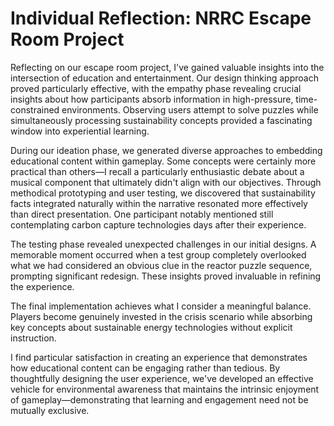 # Individual Reflection: NRRC Escape Room Project

Reflecting on our escape room project, I've gained valuable insights into the intersection of education and entertainment. Our design thinking approach proved particularly effective, with the empathy phase revealing crucial insights about how participants absorb information in high-pressure, time-constrained environments. Observing users attempt to solve puzzles while simultaneously processing sustainability concepts provided a fascinating window into experiential learning.

During our ideation phase, we generated diverse approaches to embedding educational content within gameplay. Some concepts were certainly more practical than others—I recall a particularly enthusiastic debate about a musical component that ultimately didn't align with our objectives. Through methodical prototyping and user testing, we discovered that sustainability facts integrated naturally within the narrative resonated more effectively than direct presentation. One participant notably mentioned still contemplating carbon capture technologies days after their experience.

The testing phase revealed unexpected challenges in our initial designs. A memorable moment occurred when a test group completely overlooked what we had considered an obvious clue in the reactor puzzle sequence, prompting significant redesign. These insights proved invaluable in refining the experience.

The final implementation achieves what I consider a meaningful balance. Players become genuinely invested in the crisis scenario while absorbing key concepts about sustainable energy technologies without explicit instruction.

I find particular satisfaction in creating an experience that demonstrates how educational content can be engaging rather than tedious. By thoughtfully designing the user experience, we've developed an effective vehicle for environmental awareness that maintains the intrinsic enjoyment of gameplay—demonstrating that learning and engagement need not be mutually exclusive. 